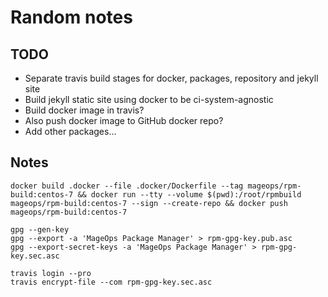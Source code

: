 # Random notes

## TODO

- Separate travis build stages for docker, packages, repository and jekyll site
- Build jekyll static site using docker to be ci-system-agnostic
- Build docker image in travis?
- Also push docker image to GitHub docker repo?
- Add other packages...

## Notes

```
docker build .docker --file .docker/Dockerfile --tag mageops/rpm-build:centos-7 && docker run --tty --volume $(pwd):/root/rpmbuild mageops/rpm-build:centos-7 --sign --create-repo && docker push mageops/rpm-build:centos-7
```

```
gpg --gen-key
gpg --export -a 'MageOps Package Manager' > rpm-gpg-key.pub.asc
gpg --export-secret-keys -a 'MageOps Package Manager' > rpm-gpg-key.sec.asc
```

```
travis login --pro
travis encrypt-file --com rpm-gpg-key.sec.asc
```